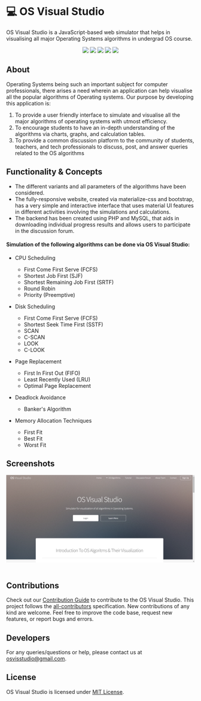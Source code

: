 # 💻 OS Visual Studio 
OS Visual Studio is a JavaScript-based web simulator that helps in visualising all major Operating Systems algorithms in undergrad OS course.
<div align="center">
<a href="https://github.com/nimisha-yadav/OS-Visual-Studio/"><img src="https://badges.frapsoft.com/os/v1/open-source.svg?v=103"></a>
<a href="https://github.com/nimisha-yadav/OS-Visual-Studio/"><img src="https://img.shields.io/badge/Built%20by-developers%20%3C%2F%3E-0059b3"></a>
<a href="https://github.com/nimisha-yadav/OS-Visual-Studio/"><img src="https://img.shields.io/static/v1.svg?label=Contributions&message=Welcome&color=yellow"></a>
<a href="https://github.com/nimisha-yadav/OS-Visual-Studio/"><img src="https://img.shields.io/badge/Maintained%3F-yes-brightgreen.svg?v=103"></a>
<a href="https://github.com/nimisha-yadav/OS-Visual-Studio/blob/main/LICENSE"><img src="https://img.shields.io/badge/license-MIT-blue.svg?v=103"></a>
</div>

## About
Operating Systems being such an important subject for computer professionals, there arises a need wherein an application can help visualise all the popular algorithms of Operating systems. Our purpose by developing this application is:
1. To provide a user friendly interface to simulate and visualise all the major algorithms of operating systems with utmost efficiency.
2. To encourage students to have an in-depth understanding of the algorithms via charts, graphs, and calculation tables.
3. To provide a common discussion platform to the community of students, teachers, and tech professionals to discuss, post, and answer queries related to the OS algorithms

## Functionality & Concepts
- The different variants and all parameters of the algorithms have been considered.
- The fully-responsive website, created via materialize-css and bootstrap, has a very simple and interactive interface that uses material UI features in different activities involving the simulations and calculations.
- The backend has been created using PHP and MySQL, that aids in downloading individual progress results and allows users to participate in the discussion forum.
#### Simulation of the following algorithms can be done via OS Visual Studio:
- CPU Scheduling

  - First Come First Serve (FCFS)
  - Shortest Job First (SJF)
  - Shortest Remaining Job First (SRTF)
  - Round Robin
  - Priority (Preemptive)

- Disk Scheduling

  - First Come First Serve (FCFS)
  - Shortest Seek Time First (SSTF)
  - SCAN
  - C-SCAN
  - LOOK
  - C-LOOK

- Page Replacement

  - First In First Out (FIFO)
  - Least Recently Used (LRU)
  - Optimal Page Replacement

- Deadlock Avoidance

  - Banker's Algorithm

- Memory Allocation Techniques

  - First Fit
  - Best Fit
  - Worst Fit

## Screenshots
<pre>
<img src="screenshots/1.png" width="1000"> <img src="screenshots/2.png" width="1000"> <img src="screenshots/3.png" width="1000">

</pre>

## Contributions
Check out our [Contribution Guide](/CONTRIBUTING.md) to contribute to the OS Visual Studio. This project follows the [all-contributors](https://github.com/all-contributors/all-contributors) specification. New contributions of any kind are welcome. Feel free to improve the code base, request new features, or report bugs and errors.

## Developers
For any queries/questions or help, please contact us at osvisstudio@gmail.com.
## License
OS Visual Studio is licensed under [MIT License](/LICENSE.md).
